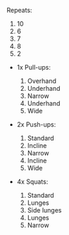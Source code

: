Repeats:
1. 10
2. 6
3. 7
4. 8
5. 2 

- 1x Pull-ups:
	1. Overhand    
	2. Underhand    
	3. Narrow    
	4. Underhand    
	5. Wide

- 2x Push-ups:
	1. Standard    
	2. Incline    
	3. Narrow
	4. Incline
	5. Wide 

- 4x Squats:
	1. Standard    
	2. Lunges    
	3. Side lunges
	4. Lunges    
	5. Narrow